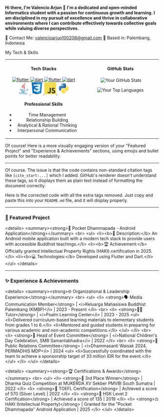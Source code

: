 **Hi there, I'm Valencio Arjun 👋**
**I'm a dedicated and open-minded Informatics student with a passion for continuous growth and learning. I am disciplined in my pursuit of excellence and thrive in collaborative environments where I can contribute effectively towards collective goals while valuing diverse perspectives.**

📧 Contact Me: valencioarjun100206@gmail.com 
📍 Based in: Palembang, Indonesia 

My Tech & Skills
<table>
<tr>
<td valign="top" width="50%">
<div align="center">
<h4><strong>Tech Stacks</strong></h4>
<p>
<a href="https://flutter.dev" target="_blank" rel="noreferrer"> <img src="https://www.vectorlogo.zone/logos/flutterio/flutterio-icon.svg" alt="flutter" width="40" height="40"/> </a>
<a href="https://dart.dev" target="_blank" rel="noreferrer"> <img src="https://www.vectorlogo.zone/logos/dartlang/dartlang-icon.svg" alt="dart" width="40" height="40"/> </a>
<a href="https://flutter.dev" target="_blank" rel="noreferrer"> <img src="https://www.vectorlogo.zone/logos/flutterio/flutterio-icon.svg" alt="flutter" width="40" height="40"/> </a>
<a href="https://dart.dev" target="_blank" rel="noreferrer"> <img src="https://www.vectorlogo.zone/logos/dartlang/dartlang-icon.svg" alt="dart" width="40" height="40"/> </a>
<a href="https://www.java.com" target="_blank" rel="noreferrer"> <img src="https://raw.githubusercontent.com/devicons/devicon/master/icons/java/java-original.svg" alt="java" width="40" height="40"/> </a>
<a href="https://www.w3.org/Style/CSS/Overview.en.html" target="_blank" rel="noreferrer"> <img src="https://raw.githubusercontent.com/devicons/devicon/master/icons/css3/css3-original.svg" alt="css3" width="40" height="40"/> </a>
<a href="https://developer.mozilla.org/en-US/docs/Web/JavaScript" target="_blank" rel="noreferrer"> <img src="https://raw.githubusercontent.com/devicons/devicon/master/icons/javascript/javascript-original.svg" alt="javascript" width="40" height="40"/> </a>
<a href="https://www.python.org" target="_blank" rel="noreferrer"> <img src="https://raw.githubusercontent.com/devicons/devicon/master/icons/python/python-original.svg" alt="python" width="40" height="40"/> </a>
</p>
</div>
<div align="center">
<h4><strong>Professional Skills</strong></h4>
<ul>
<li>Time Management </li>

<li>Relationship Building </li>

<li>Analytical & Rational Thinking </li>

<li>Interpersonal Communication </li>


</ul>
</div>
</td>
<td valign="top" width="50%">
<div align="center">
<h4><strong>GitHub Stats</strong></h4>
<p>&nbsp;<img align="center" src="https://github-readme-stats.vercel.app/api?username=v10cio&show_icons=true&locale=en&theme=tokyonight" alt="Your GitHub Stats" /></p>
<p><img align="center" src="https://github-readme-stats.vercel.app/api/top-langs?username=v10cio&show_icons=true&locale=en&layout=compact&theme=tokyonight" alt="Your Top Languages" /></p>
</div>
</td>
</tr>
</table>

Of course\! Here is a more visually engaging version of your "Featured Project" and "Experience & Achievements" sections, using emojis and bullet points for better readability.

-----

Of course. The issue is that the code contains non-standard citation tags like `[cite_start:...]` which I added. GitHub's renderer doesn't understand these tags, so it displays them as plain text instead of formatting the document correctly.

Here is the corrected code with all the extra tags removed. Just copy and paste this into your `README.md` file, and it will display properly.

-----

### 🚀 Featured Project

\<details\>
\<summary\>\<strong\>📱 Pocket Dhammapada - Android Application\</strong\>\</summary\>
\<br\>
\<ul\>
\<li\>\<b\>📝 Description:\</b\> An Android mobile application built with a modern tech stack to provide users with accessible Buddhist teachings.\</li\>
\<li\>\<b\>🏆 Achievement:\</b\> Officially granted Intellectual Property Rights (HAKI) certification in 2025.\</li\>
\<li\>\<b\>💻 Technologies:\</b\> Developed using Flutter and Dart.\</li\>
\</ul\>
\</details\>

-----

### ✨ Experience & Achievements

\<details\>
\<summary\>\<strong\>🌐 Organizational & Leadership Experience\</strong\>\</summary\>
\<br\>
\<ul\>
\<li\>
\<strong\>🗣️ Media Communication Member\</strong\> | \<i\>Keluarga Mahasiswa Buddhist Palembang (KMBP)\</i\> | 2023 - Present
\</li\>
\<br\>
\<li\>
\<strong\>👨‍🏫 Tutor\</strong\> | \<i\>Psalm Learning Center\</i\> | 2023 - 2025
\<ul\>
\<li\>Delivered curriculum-based learning materials to elementary students from grades 1 to 6.\</li\>
\<li\>Mentored and guided students in preparing for various academic and non-academic competitions.\</li\>
\</ul\>
\</li\>
\<br\>
\<li\>
\<strong\>🎉 Head of Event Committee\</strong\> | \<i\>National Children's Day Celebration, SMB Samantabhadra\</i\> | 2022
\</li\>
\<br\>
\<li\>
\<strong\>🤝 Public Relations Committee\</strong\> | \<i\>Dhammasanti Waisak 2024, PERMADHIS MDP\</i\> | 2024
\<ul\>
\<li\>Successfully coordinated with the team to achieve a sponsorship target of 33 million IDR for the event.\</li\>
\</ul\>
\</li\>
\</ul\>
\</details\>

\<details\>
\<summary\>\<strong\>🏆 Certifications & Awards\</strong\>\</summary\>
\<br\>
\<ul\>
\<li\>
\<strong\>🥇 3rd Place Winner\</strong\> | Dharma Quiz Competition at MUKERDA XV Sekber PMVBI South Sumatra | 2022
\</li\>
\<li\>
\<strong\>📜 TOEFL Certification\</strong\> | Achieved a score of 570 (Silver Level) | 2022
\</li\>
\<li\>
\<strong\>📜 HSK Level 2 Certification\</strong\> | Achieved a score of 135 | 2019
\</li\>
\<li\>
\<strong\>⚖️ HAKI (Intellectual Property)\</strong\> | Granted for the "Pocket Dhammapada" Android Application | 2025
\</li\>
\</ul\>
\</details\>

